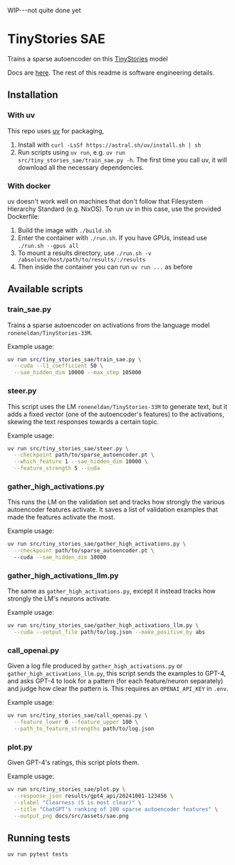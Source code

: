 WIP---not quite done yet

# TinyStories SAE

Trains a sparse autoencoder on this [TinyStories](https://huggingface.co/roneneldan/TinyStories-33M) model

Docs are [here](https://sae.ehrenborg.dev/).
The rest of this readme is software engineering details.

## Installation

### With uv

This repo uses [uv](https://github.com/astral-sh/uv) for packaging,

1. Install with `curl -LsSf https://astral.sh/uv/install.sh | sh`
1. Run scripts using `uv run`, e.g. `uv run src/tiny_stories_sae/train_sae.py -h`.
   The first time you call uv, it will download all the necessary dependencies.

### With docker

uv doesn't work well on machines that don't follow that Filesystem Hierarchy Standard (e.g. NixOS).
To run uv in this case, use the provided Dockerfile:

1. Build the image with `./build.sh`
1. Enter the container with `./run.sh`. If you have GPUs, instead use `./run.sh --gpus all`
1. To mount a results directory, use `./run.sh -v /absolute/host/path/to/results/:/results`
1. Then inside the container you can run `uv run ...` as before

## Available scripts

### train_sae.py

Trains a sparse autoencoder
on activations from the language model `roneneldan/TinyStories-33M`.

Example usage:

```bash
uv run src/tiny_stories_sae/train_sae.py \
  --cuda --l1_coefficient 50 \
  --sae_hidden_dim 10000 --max_step 105000
```

### steer.py

This script uses the LM `roneneldan/TinyStories-33M` to generate text,
but it adds a fixed vector (one of the autoencoder's features)
to the activations,
skewing the text responses towards a certain topic.

Example usage:

```bash
uv run src/tiny_stories_sae/steer.py \
  --checkpoint path/to/sparse_autoencoder.pt \
  --which_feature 1 --sae_hidden_dim 10000 \
  --feature_strength 5 --cuda
```

### gather_high_activations.py

This runs the LM on the validation set
and tracks how strongly the various
autoencoder features activate.
It saves a list of validation examples
that made the features activate the most.

Example usage:

```bash
uv run src/tiny_stories_sae/gather_high_activations.py \
  --checkpoint path/to/sparse_autoencoder.pt \ 
  --cuda --sae_hidden_dim 10000 
```

### gather_high_activations_llm.py

The same as `gather_high_activations.py`,
except it instead tracks how strongly
the LM's neurons activate.

Example usage:

```bash
uv run src/tiny_stories_sae/gather_high_activations_llm.py \
  --cuda --output_file path/to/log.json --make_positive_by abs
```

### call_openai.py

Given a log file produced by
`gather_high_activations.py` or `gather_high_activations_llm.py`,
this script sends the examples to GPT-4,
and asks GPT-4 to look for a pattern
(for each feature/neuron separately)
and judge how clear the pattern is.
This requires an `OPENAI_API_KEY` in `.env`.

Example usage:

```bash
uv run src/tiny_stories_sae/call_openai.py \
  --feature_lower 0 --feature_upper 100 \
  --path_to_feature_strengths path/to/log.json
```

### plot.py

Given GPT-4's ratings, this script plots them.

Example usage:

```bash
uv run src/tiny_stories_sae/plot.py \
  --response_json results/gpt4_api/20241001-123456 \
  --xlabel "Clearness (5 is most clear)" \
  --title "ChatGPT's ranking of 100 sparse autoencoder features" \
  --output_png docs/src/assets/sae.png
```

## Running tests

`uv run pytest tests`
